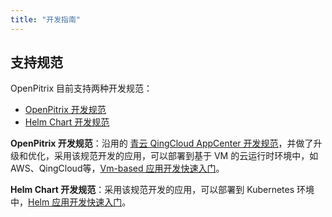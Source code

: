 ```yaml
---
title: "开发指南"
---
```


## 支持规范

OpenPitrix 目前支持两种开发规范：

* [OpenPitrix 开发规范](../openpitrix-specification)
* [Helm Chart 开发规范](../helm-specification)

**OpenPitrix 开发规范**：沿用的 [青云 QingCloud AppCenter 开发规范](https://docs.qingcloud.com/appcenter/docs/specifications/specifications.html)，并做了升级和优化，采用该规范开发的应用，可以部署到基于 VM 的云运行时环境中，如 AWS、QingCloud等，[Vm-based 应用开发快速入门](../openpitrix-developer-quick-start)。

**Helm Chart 开发规范**：采用该规范开发的应用，可以部署到 Kubernetes 环境中，[Helm 应用开发快速入门](../helm-developer-quick-start)。

